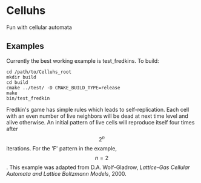 <script type="text/javascript" 
src="http://cdn.mathjax.org/mathjax/latest/MathJax.js?config=default"></script>

Celluhs
=======

Fun with cellular automata

Examples
--------

Currently the best working example is test_fredkins. To build:

    cd /path/to/Celluhs_root
    mkdir build
    cd build
    cmake ../test/ -D CMAKE_BUILD_TYPE=release
    make
    bin/test_fredkin
    
Fredkin's game has simple rules which leads to self-replication. Each cell with 
an even number of live neighbors will be dead at next time level and alive 
otherwise. An initial pattern of live cells will reproduce itself four times 
after $$2^n$$ iterations. For the 'F' pattern in the example, $$n=2$$. 
This example was adapted from D.A. Wolf-Gladrow, _Lattice-Gas Cellular Automata 
and Lattice Boltzmann Models_, 2000.